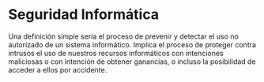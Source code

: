 # Seguridad Informática

Una definición simple seria el proceso de prevenir y detectar el uso no autorizado de un sistema informático. Implica el proceso de proteger contra intrusos el uso de nuestros recursos informáticos con intenciones maliciosas o con intención de obtener ganancias, o incluso la posibilidad de acceder a ellos por accidente.